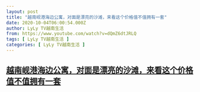 ```yaml
---
layout: post
title: "越南岘港海边公寓，对面是漂亮的沙滩，来看这个价格值不值拥有一套"
date: 2020-10-04T06:00:54.000Z
author: LyLy TV越南生活
from: https://www.youtube.com/watch?v=dQmZ6dtJRLQ
tags: [ LyLy TV越南生活 ]
categories: [ LyLy TV越南生活 ]
---
```

<!--1601791254000-->
[越南岘港海边公寓，对面是漂亮的沙滩，来看这个价格值不值拥有一套](https://www.youtube.com/watch?v=dQmZ6dtJRLQ)
------

<div>

</div>
